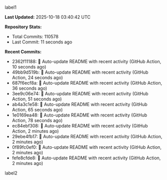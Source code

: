 
label1 
<!-- ACTIVITY_START -->
**Last Updated:** 2025-10-18 03:40:42 UTC

**Repository Stats:**
- Total Commits: 110578
- Last Commit: 11 seconds ago

**Recent Commits:**
- 2362f11188: 🤖 Auto-update README with recent activity (GitHub Action, 10 seconds ago)
- 49bb9d519b: 🤖 Auto-update README with recent activity (GitHub Action, 24 seconds ago)
- 687f6ecf8a: 🤖 Auto-update README with recent activity (GitHub Action, 36 seconds ago)
- 3ee9c06e74: 🤖 Auto-update README with recent activity (GitHub Action, 51 seconds ago)
- ab4a3c1e58: 🤖 Auto-update README with recent activity (GitHub Action, 65 seconds ago)
- 1e0169ea48: 🤖 Auto-update README with recent activity (GitHub Action, 78 seconds ago)
- ec84ebf308: 🤖 Auto-update README with recent activity (GitHub Action, 2 minutes ago)
- 29ebe4fb17: 🤖 Auto-update README with recent activity (GitHub Action, 2 minutes ago)
- 0f89fc0ef0: 🤖 Auto-update README with recent activity (GitHub Action, 2 minutes ago)
- fefe8cfde8: 🤖 Auto-update README with recent activity (GitHub Action, 2 minutes ago)
<!-- ACTIVITY_END -->

label2
